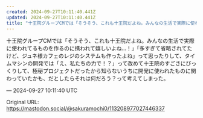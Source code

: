 ```yaml
---
created: 2024-09-27T10:11:40.441Z
updated: 2024-09-27T10:11:40.441Z
title: "十王院グループCMでは「そうそう、これも十王院だよね。みんなの生活で実際に使われてるものを作るのに携われて嬉しいよね…！」「多すぎて省略されてたけど、ジュネ様カ[...]"
---
```


<p>十王院グループCMでは「そうそう、これも十王院だよね。みんなの生活で実際に使われてるものを作るのに携われて嬉しいよね…！」「多すぎて省略されてたけど、ジュネ様カフェのレジのシステムも作ったよね」って思ったりして、タイムマシンの開発では「え、私たちの力で！？」って改めて十王院のすごさにびっくりして、極秘プロジェクトだったから知らないうちに開発に使われたものに関わっていたかも、だとしたらそれは何だろう？って考えてしまった。</p>

&mdash; 2024-09-27 10:11:40 UTC

Original URL: https://mastodon.social/@sakuramochi0/113208977027446337
